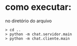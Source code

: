 # como executar:

no diretório do arquivo
```
> cd ..
> python -m chat.servidor.main
> python -m chat.cliente.main
```

